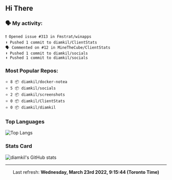 ## Hi There

### 🗣 My activity:

```
❗️ Opened issue #313 in Fmstrat/winapps
⬆️ Pushed 1 commit to diamkil/ClientStats
🗣 Commented on #12 in MineTheCube/ClientStats
⬆️ Pushed 1 commit to diamkil/socials
⬆️ Pushed 1 commit to diamkil/socials
```

### Most Popular Repos:

```
⭐️ 8 📦 diamkil/docker-notea
⭐️ 5 📦 diamkil/socials
⭐️ 2 📦 diamkil/screenshots
⭐️ 0 📦 diamkil/ClientStats
⭐️ 0 📦 diamkil/diamkil
```

### Top Languages

![Top Langs](https://github-readme-stats.vercel.app/api/top-langs/?username=diamkil&layout=compact&langs_count=10)

### Stats Card

![diamkil's GitHub stats](https://github-readme-stats.vercel.app/api?username=diamkil&count_private=true&show_icons=true)

---

<p align="center">
  Last refresh: 
  <b>Wednesday, March 23rd 2022, 9:15:44 (Toronto Time)</b>
</p>
